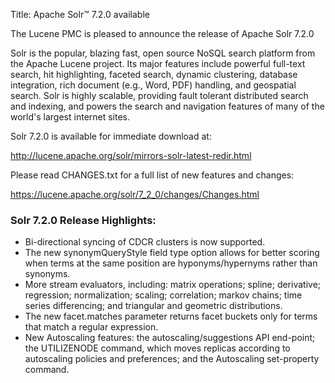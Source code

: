 Title: Apache Solr™ 7.2.0 available

The Lucene PMC is pleased to announce the release of Apache Solr 7.2.0

Solr is the popular, blazing fast, open source NoSQL search platform from the Apache Lucene project. Its major features include powerful full-text search, hit highlighting, faceted search, dynamic clustering, database integration, rich document (e.g., Word, PDF) handling, and geospatial search. Solr is highly scalable, providing fault tolerant distributed search and indexing, and powers the search and navigation features of many of the world's largest internet sites.

Solr 7.2.0 is available for immediate download at:

  <http://lucene.apache.org/solr/mirrors-solr-latest-redir.html>

Please read CHANGES.txt for a full list of new features and changes:

  <https://lucene.apache.org/solr/7_2_0/changes/Changes.html>

### Solr 7.2.0 Release Highlights:

 * Bi-directional syncing of CDCR clusters is now supported.
 * The new synonymQueryStyle field type option allows for better scoring when terms at the same position are hyponyms/hypernyms rather than synonyms.
 * More stream evaluators, including: matrix operations; spline; derivative; regression; normalization; scaling; correlation; markov chains; time series differencing; and triangular and geometric distributions.
 * The new facet.matches parameter returns facet buckets only for terms that match a regular expression.
 * New Autoscaling features: the autoscaling/suggestions API end-point; the UTILIZENODE command, which moves replicas according to autoscaling policies and preferences; and the Autoscaling set-property command.

